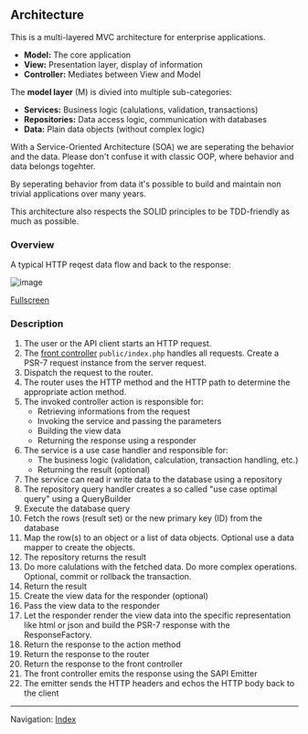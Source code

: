 ## Architecture

This is a multi-layered MVC architecture for enterprise applications. 

* **Model:** The core application
* **View:** Presentation layer, display of information
* **Controller:** Mediates between View and Model

The **model layer** (M) is divied into multiple sub-categories:

* **Services:** Business logic (calulations, validation, transactions)
* **Repositories:** Data access logic, communication with databases
* **Data:** Plain data objects (without complex logic)

With a Service-Oriented Architecture (SOA) we are seperating the behavior and the data.
Please don't confuse it with classic OOP, where behavior and data belongs togehter.

By seperating behavior from data it's possible to build and maintain non trivial applications over many years.

This architecture also respects the SOLID principles to be TDD-friendly as much as possible.

### Overview

A typical HTTP reqest data flow and back to the response:

![image](https://user-images.githubusercontent.com/781074/59540964-b2dad000-8eff-11e9-89da-aa98e400bd88.png)

[Fullscreen](https://user-images.githubusercontent.com/781074/59540964-b2dad000-8eff-11e9-89da-aa98e400bd88.png)

### Description

1. The user or the API client starts an HTTP request. 
2. The [front controller](https://en.wikipedia.org/wiki/Front_controller) `public/index.php` handles all requests. Create a PSR-7 request instance from the server request.
3. Dispatch the request to the router.
4. The router uses the HTTP method and the HTTP path to determine the appropriate action method.
5. The invoked controller action is responsible for:
   * Retrieving informations from the request
   * Invoking the service and passing the parameters
   * Building the view data
   * Returning the response using a responder
6. The service is a use case handler and responsible for:
   * The business logic (validation, calculation, transaction handling, etc.)
   * Returning the result (optional)
7. The service can read ir write data to the database using a repository
8. The repository query handler creates a so called "use case optimal query" using a QueryBuilder
9. Execute the database query
10. Fetch the rows (result set) or the new primary key (ID) from the database
11. Map the row(s) to an object or a list of data objects. Optional use a data mapper to create the objects.
12. The repository returns the result
13. Do more calulations with the fetched data. Do more complex operations. Optional, commit or rollback the transaction.
14. Return the result
15. Create the view data for the responder (optional)
16. Pass the view data to the responder
17. Let the responder render the view data into the specific representation like html or json and build the PSR-7 response with the ResponseFactory. 
18. Return the response to the action method
19. Return the response to the router
20. Return the response to the front controller
21. The front controller emits the response using the SAPI Emitter
22. The emitter sends the HTTP headers and echos the HTTP body back to the client

<hr>

Navigation: [Index](readme.md)
